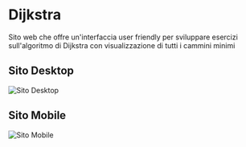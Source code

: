 # Dijkstra

Sito web che offre un'interfaccia user friendly per sviluppare esercizi sull'algoritmo di Dijkstra con visualizzazione di tutti i cammini minimi

## Sito Desktop

![Sito Desktop](https://github.com/vittorioPiotti/Dijkstra/blob/main/desktop.png)

## Sito Mobile

![Sito Mobile](https://github.com/vittorioPiotti/Dijkstra/blob/main/mobile.png)
